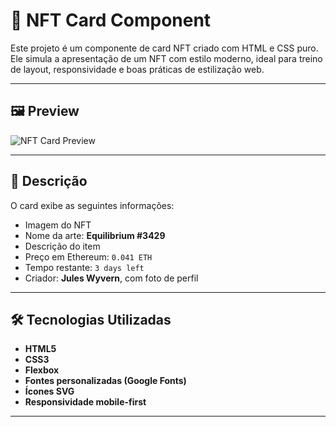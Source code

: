 # 💎 NFT Card Component

Este projeto é um componente de card NFT criado com HTML e CSS puro. Ele simula a apresentação de um NFT com estilo moderno, ideal para treino de layout, responsividade e boas práticas de estilização web.

---

## 🖼️ Preview

![NFT Card Preview](./caminho-da-imagem.png)

---

## 📌 Descrição

O card exibe as seguintes informações:

- Imagem do NFT
- Nome da arte: **Equilibrium #3429**
- Descrição do item
- Preço em Ethereum: `0.041 ETH`
- Tempo restante: `3 days left`
- Criador: **Jules Wyvern**, com foto de perfil

---

## 🛠️ Tecnologias Utilizadas

- **HTML5**
- **CSS3**
- **Flexbox**
- **Fontes personalizadas (Google Fonts)**
- **Ícones SVG**
- **Responsividade mobile-first**

---
